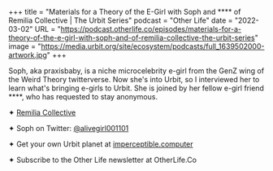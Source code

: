 +++
title = "Materials for a Theory of the E-Girl with Soph and **** of Remilia Collective | The Urbit Series"
podcast = "Other Life"
date = "2022-03-02"
URL = "https://podcast.otherlife.co/episodes/materials-for-a-theory-of-the-e-girl-with-soph-and-of-remilia-collective-the-urbit-series"
image = "https://media.urbit.org/site/ecosystem/podcasts/full_1639502000-artwork.jpg"
+++

Soph, aka praxisbaby, is a niche microcelebrity e-girl from the GenZ wing of the Weird Theory twitterverse. Now she's into Urbit, so I interviewed her to learn what's bringing e-girls to Urbit. She is joined by her fellow e-girl friend ****, who has requested to stay anonymous.

✦ [Remilia Collective](https://remilia.org/)

✦ Soph on Twitter: [@alivegirl001101](https://twitter.com/alivegirl001101)

✦ Get your own Urbit planet at [imperceptible.computer](https://imperceptible.computer)

✦ Subscribe to the Other Life newsletter at OtherLife.Co